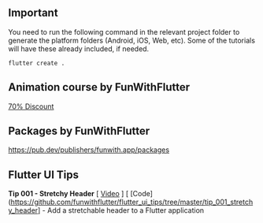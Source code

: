 ## Important

You need to run the following command in the relevant project folder to generate the platform folders (Android, iOS, Web, etc). Some of the tutorials will have these already included, if needed.

```
flutter create .
```

## Animation course by FunWithFlutter

[70% Discount](https://courses.funwith.app/p/mastering-animation-in-flutter/?product_id=1679475&coupon_code=FUN)

## Packages by FunWithFlutter

https://pub.dev/publishers/funwith.app/packages

## Flutter UI Tips

**Tip 001 - Stretchy Header** \[ [Video](https://www.youtube.com/watch?v=nvwZO5wgCYQ) \] \[ [Code](https://github.com/funwithflutter/flutter_ui_tips/tree/master/tip_001_stretchy_header] - Add a stretchable header to a Flutter application
